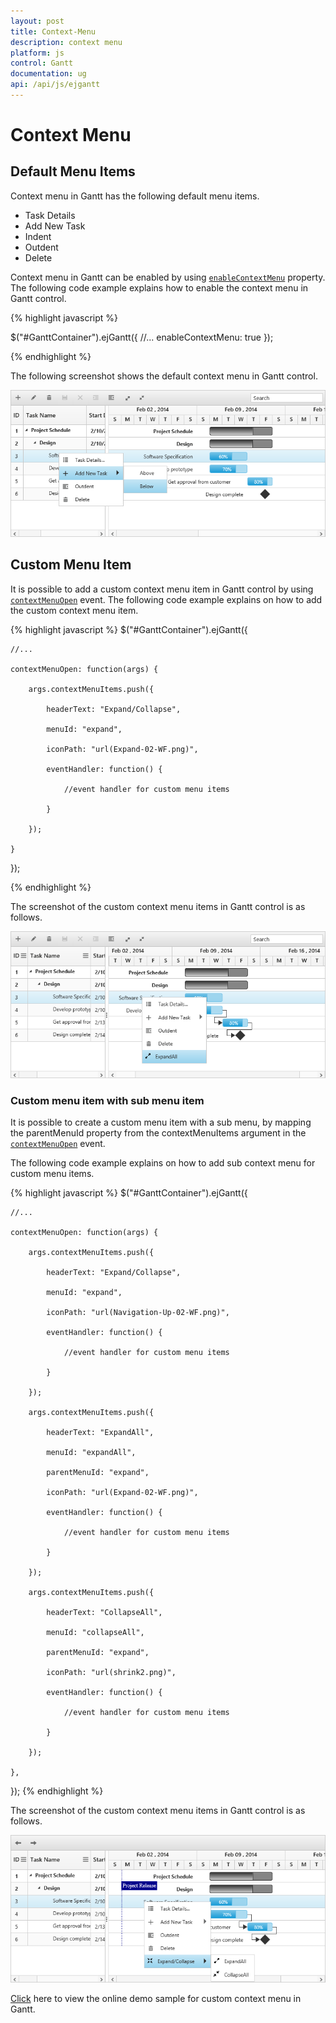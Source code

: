 ```yaml
---
layout: post
title: Context-Menu
description: context menu
platform: js
control: Gantt
documentation: ug
api: /api/js/ejgantt
---
```

# Context Menu

## Default Menu Items

Context menu in Gantt has the following default menu items.

* Task Details
* Add New Task
* Indent
* Outdent
* Delete

Context menu in Gantt can be enabled by using [`enableContextMenu`](/api/js/ejgantt#members:enablecontextmenu) property.
The following code example explains how to enable the context menu in Gantt control.

{% highlight javascript %}

$("#GanttContainer").ejGantt({
    //...
    enableContextMenu: true
});

{% endhighlight %}

The following screenshot shows the default context menu in Gantt control.

![](/js/Gantt/Context-Menu_images/Context-Menu_img1.png)

## Custom Menu Item

It is possible to add a custom context menu item in Gantt control by using [`contextMenuOpen`](/api/js/ejgantt#events:contextmenuopen) event. The following code example explains on how to add the custom context menu item.

{% highlight javascript %}
$("#GanttContainer").ejGantt({

    //...

    contextMenuOpen: function(args) {

        args.contextMenuItems.push({

            headerText: "Expand/Collapse",

            menuId: "expand",

            iconPath: "url(Expand-02-WF.png)",

            eventHandler: function() {

                //event handler for custom menu items

            }

        });

    }

});

{% endhighlight %}

The screenshot of the custom context menu items in Gantt control is as follows.

![](/js/Gantt/Context-Menu_images/Context-Menu_img2.png)

### Custom menu item with sub menu item

It is possible to create a custom menu item with a sub menu, by mapping the parentMenuId property from the contextMenuItems argument in the [`contextMenuOpen`](/api/js/ejgantt#events:contextmenuopen) event.

The following code example explains on how to add sub context menu for custom menu items.

{% highlight javascript %}
$("#GanttContainer").ejGantt({

    //...

    contextMenuOpen: function(args) {

        args.contextMenuItems.push({

            headerText: "Expand/Collapse",

            menuId: "expand",

            iconPath: "url(Navigation-Up-02-WF.png)",

            eventHandler: function() {

                //event handler for custom menu items

            }

        });

        args.contextMenuItems.push({

            headerText: "ExpandAll",

            menuId: "expandAll",

            parentMenuId: "expand",

            iconPath: "url(Expand-02-WF.png)",

            eventHandler: function() {

                //event handler for custom menu items

            }

        });

        args.contextMenuItems.push({

            headerText: "CollapseAll",

            menuId: "collapseAll",

            parentMenuId: "expand",

            iconPath: "url(shrink2.png)",

            eventHandler: function() {

                //event handler for custom menu items

            }

        });

    },
    
});
{% endhighlight %}

The screenshot of the custom context menu items in Gantt control is as follows.

![](/js/Gantt/Context-Menu_images/Context-Menu_img3.png)

[Click](http://js.syncfusion.com/demos/web/#!/bootstrap/gantt/contextmenu/customcontextmenu) here to view the online demo sample for custom context menu in Gantt.
